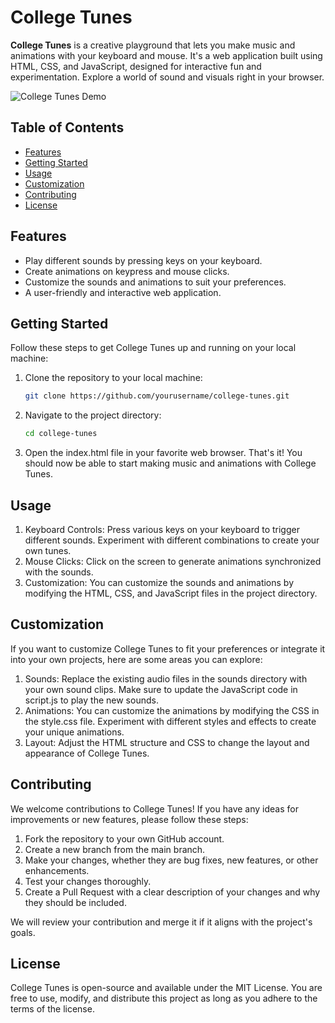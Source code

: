 # College Tunes

**College Tunes** is a creative playground that lets you make music and animations with your keyboard and mouse. It's a web application built using HTML, CSS, and JavaScript, designed for interactive fun and experimentation. Explore a world of sound and visuals right in your browser.

![College Tunes Demo](demo.gif)

## Table of Contents

- [Features](#features)
- [Getting Started](#getting-started)
- [Usage](#usage)
- [Customization](#customization)
- [Contributing](#contributing)
- [License](#license)

## Features

- Play different sounds by pressing keys on your keyboard.
- Create animations on keypress and mouse clicks.
- Customize the sounds and animations to suit your preferences.
- A user-friendly and interactive web application.

## Getting Started

Follow these steps to get College Tunes up and running on your local machine:

1. Clone the repository to your local machine:

   ```bash
   git clone https://github.com/yourusername/college-tunes.git
2. Navigate to the project directory:
   ```bash
   cd college-tunes
3. Open the index.html file in your favorite web browser.
That's it! You should now be able to start making music and animations with College Tunes.

## Usage

1. Keyboard Controls: Press various keys on your keyboard to trigger different sounds. Experiment with different combinations to create your own tunes.
2. Mouse Clicks: Click on the screen to generate animations synchronized with the sounds.
3. Customization: You can customize the sounds and animations by modifying the HTML, CSS, and JavaScript files in the project directory.
## Customization

If you want to customize College Tunes to fit your preferences or integrate it into your own projects, here are some areas you can explore:

1. Sounds: Replace the existing audio files in the sounds directory with your own sound clips. Make sure to update the JavaScript code in script.js to play the new sounds.
2. Animations: You can customize the animations by modifying the CSS in the style.css file. Experiment with different styles and effects to create your unique animations.
3. Layout: Adjust the HTML structure and CSS to change the layout and appearance of College Tunes.

## Contributing
We welcome contributions to College Tunes! If you have any ideas for improvements or new features, please follow these steps:

1. Fork the repository to your own GitHub account.
2. Create a new branch from the main branch.
3. Make your changes, whether they are bug fixes, new features, or other enhancements.
4. Test your changes thoroughly.
5. Create a Pull Request with a clear description of your changes and why they should be included.

We will review your contribution and merge it if it aligns with the project's goals.
## License
College Tunes is open-source and available under the MIT License. You are free to use, modify, and distribute this project as long as you adhere to the terms of the license.
